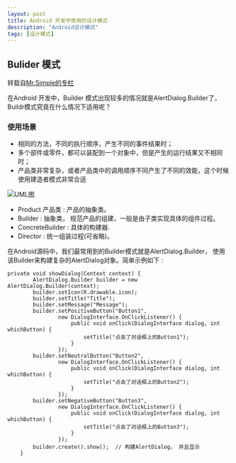 ```yaml
---
layout: post
title: Android 开发中常用的设计模式
description: "Android设计模式"
tags: [设计模式]
---
```


## Bulider 模式

转载自[Mr.Simple的专栏]("http://blog.csdn.net/bboyfeiyu/article/details/24375481")

在Android 开发中，Builder 模式出现较多的情况就是AlertDialog.Builder了，Buildr模式究竟在什么情况下适用呢？

### 使用场景



- 相同的方法，不同的执行顺序，产生不同的事件结果时；
- 多个部件或零件，都可以装配到一个对象中，但是产生的运行结果又不相同时；
- 产品类非常复杂，或者产品类中的调用顺序不同产生了不同的效能，这个时候使用建造者模式非常合适


![UML图](http://img2.imgtn.bdimg.com/it/u=3669888755,2800577221&fm=15&gp=0.jpg)

- Product 产品类 :  产品的抽象类。
- Builder : 抽象类， 规范产品的组建，一般是由子类实现具体的组件过程。
- ConcreteBuilder : 具体的构建器.
- Director : 统一组装过程(可省略)。


在Android源码中，我们最常用到的Builder模式就是AlertDialog.Builder， 使用该Builder来构建复杂的AlertDialog对象。简单示例如下 : 


    private void showDialog(Context context) {  
            AlertDialog.Builder builder = new AlertDialog.Builder(context);  
            builder.setIcon(R.drawable.icon);  
            builder.setTitle("Title");  
            builder.setMessage("Message");  
            builder.setPositiveButton("Button1",  
                    new DialogInterface.OnClickListener() {  
                        public void onClick(DialogInterface dialog, int whichButton) {  
                            setTitle("点击了对话框上的Button1");  
                        }  
                    });  
            builder.setNeutralButton("Button2",  
                    new DialogInterface.OnClickListener() {  
                        public void onClick(DialogInterface dialog, int whichButton) {  
                            setTitle("点击了对话框上的Button2");  
                        }  
                    });  
            builder.setNegativeButton("Button3",  
                    new DialogInterface.OnClickListener() {  
                        public void onClick(DialogInterface dialog, int whichButton) {  
                            setTitle("点击了对话框上的Button3");  
                        }  
                    });  
            builder.create().show();  // 构建AlertDialog， 并且显示
        } 









